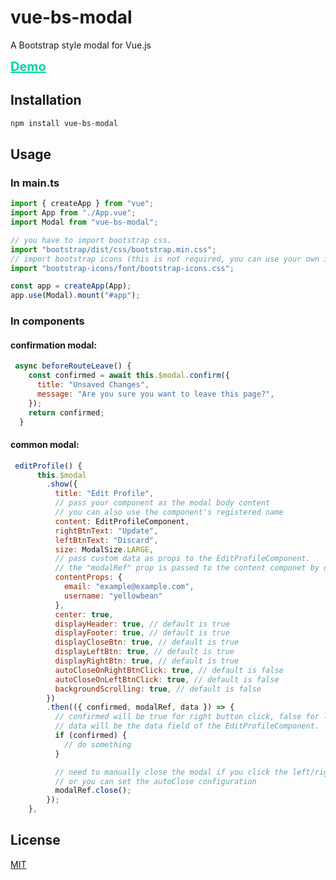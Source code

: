 # vue-bs-modal

A Bootstrap style modal for Vue.js

<a style="color:#00d1a1;font-weight:700;font-size:20px" href="http://vue-bs-modal.yellowbean.top"
        target="_blank">
Demo
</a>

## Installation

```bash
npm install vue-bs-modal
```

## Usage

### In main.ts

```javascript
import { createApp } from "vue";
import App from "./App.vue";
import Modal from "vue-bs-modal";

// you have to import bootstrap css.
import "bootstrap/dist/css/bootstrap.min.css";
// import bootstrap icons (this is not required, you can use your own icon class)
import "bootstrap-icons/font/bootstrap-icons.css";

const app = createApp(App);
app.use(Modal).mount("#app");
```

### In components

#### confirmation modal:

```javascript
 async beforeRouteLeave() {
    const confirmed = await this.$modal.confirm({
      title: "Unsaved Changes",
      message: "Are you sure you want to leave this page?",
    });
    return confirmed;
  }

```

#### common modal:

```javascript
 editProfile() {
      this.$modal
        .show({
          title: "Edit Profile",
          // pass your component as the modal body content
          // you can also use the component's registered name
          content: EditProfileComponent,
          rightBtnText: "Update",
          leftBtnText: "Discard",
          size: ModalSize.LARGE,
          // pass custom data as props to the EditProfileComponent.
          // the "modalRef" prop is passed to the content componet by default in case you want to close the modal inside your component.
          contentProps: {
            email: "example@example.com",
            username: "yellowbean"
          },
          center: true,
          displayHeader: true, // default is true
          displayFooter: true, // default is true
          displayCloseBtn: true, // default is true
          displayLeftBtn: true, // default is true
          displayRightBtn: true, // default is true
          autoCloseOnRightBtnClick: true, // default is false
          autoCloseOnLeftBtnClick: true, // default is false
          backgroundScrolling: true, // default is false
        })
        .then(({ confirmed, modalRef, data }) => {
          // confirmed will be true for right button click, false for left button or close button or backdrop click.
          // data will be the data field of the EditProfileComponent.
          if (confirmed) {
            // do something
          }

          // need to manually close the modal if you click the left/right button.
          // or you can set the autoClose configuration
          modalRef.close();
        });
    },

```

## License

[MIT](https://github.com/little-yellow-bean/vue-bs-modal/blob/main/LICENSE)

